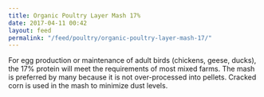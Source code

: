 ```yaml
---
title: Organic Poultry Layer Mash 17%
date: 2017-04-11 00:42
layout: feed
permalink: "/feed/poultry/organic-poultry-layer-mash-17/"
---
```

For egg production or maintenance of adult birds (chickens, geese, ducks), the 17% protein will meet the requirements of most mixed farms. The mash is preferred by many because it is not over-processed into pellets.  Cracked corn is used in the mash to minimize dust levels.

